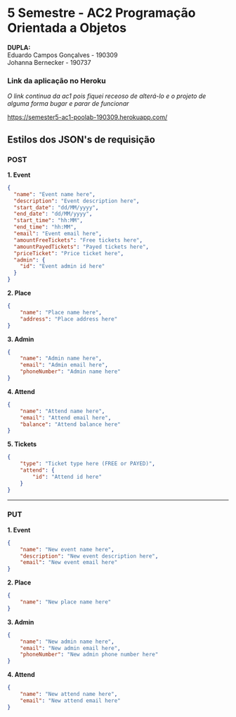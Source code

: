 # 5 Semestre - AC2 Programação Orientada a Objetos
**DUPLA:**  
Eduardo Campos Gonçalves - 190309  
Johanna Bernecker - 190737

### Link da aplicação no Heroku  
  
*O link continua da ac1 pois fiquei receoso de alterá-lo e o projeto de alguma forma bugar e parar de funcionar*  
  
https://semester5-ac1-poolab-190309.herokuapp.com/
## Estilos dos JSON's de requisição
  
### POST  
  
  
**1. Event**   
```json  
{  
  "name": "Event name here",  
  "description": "Event description here", 
  "start_date": "dd/MM/yyyy",  
  "end_date": "dd/MM/yyyy",  
  "start_time": "hh:MM",  
  "end_time": "hh:MM",  
  "email": "Event email here",  
  "amountFreeTickets": "Free tickets here",  
  "amountPayedTickets": "Payed tickets here",  
  "priceTicket": "Price ticket here",  
  "admin": {
    "id": "Event admin id here"
  } 
}  
```
**2. Place**  
```json
{  
    "name": "Place name here",  
    "address": "Place address here"  
}  
```
**3. Admin**  
```json
{
    "name": "Admin name here",
    "email": "Admin email here",
    "phoneNumber": "Admin name here"
}
```
**4. Attend**  
```json
{  
    "name": "Attend name here",  
    "email": "Attend email here",  
    "balance": "Attend balance here"  
}  
```  
**5. Tickets**  
```json
{
    "type": "Ticket type here (FREE or PAYED)",  
    "attend": {  
        "id": "Attend id here"  
    }  
}  
```  
-------
### PUT  
  
  
 **1. Event**  
  
```json  
{
    "name": "New event name here",
    "description": "New event description here",
    "email": "New event email here"
}
```
**2. Place**  
```json
{
    "name": "New place name here"
}
```
**3. Admin**  
```json
{
    "name": "New admin name here",
    "email": "New admin email here",
    "phoneNumber": "New admin phone number here"
}
```
**4. Attend**  
```json
{
    "name": "New attend name here",
    "email": "New attend email here"
}
```
